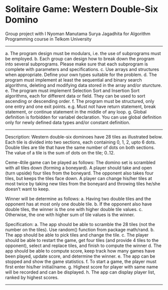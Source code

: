 # Solitaire Game: Western Double-Six Domino
Group project with I Nyoman Manutama Surya Jagadhita for Algorithm Programming course in Telkom University

---------------------------------------------------------------------------------------------------------------

a. The program design must be modulars, i.e. the use of subprograms must be employed.
b. Each group can design how to break down the program into several subprograms. Please make sure that each subprogram is complete with parameters and specifications.
c. Use arrays and structures when appropriate. Define your own types suitable for the problem.
d. The program must implement at least the sequential and binary search algorithms, deleting and modifying data stored in the array and/or sturcture.
e. The program must implement Selection Sort and Insertion Sort algorithms, each for different data or field. They can be used to sort ascending or descending order.
f. The program must be structured, only one entry and one exit points. e.g. Must not have return statement, break statement, or continue statement in the middle of any loop.
g. Global definition is forbidden for variabel declaration. You can use global definition only for newly defined data types and/or constant definition.


---------------------------------------------------------------------------------------------------------------

Description: Western double-six dominoes have 28 tiles as illustrated below. Each tile is divided into two sections, each containing 0, 1, 2, upto 6 dots. Double tiles are tile that have the same number of dots on both sections. The value of a tile is the sum of dots on the tile; 0..12.

Ceme-4tile game can be played as follows: The domino set is scrambled with all tiles down (forming a boneyard). A player should take and open (turn upside) four tiles from the boneyard. The opponent also takes four tiles, but keeps the tiles face down. A player can change his/her tiles at most twice by taking new tiles from the boneyard and throwing tiles he/she doesn’t want to keep. 

Winner will be determine as follows:
a. Having two double tiles and the opponent has at most only one double tile.
b. If the opponent also have double tiles, the winner is the one with higher double tile values.
c. Otherwise, the one with higher sum of tile values is the winner.

Specification:
a. The app should be able to scramble the 28 tiles (not the number on the tiles). Use random() function from package math/rand.
b. The app should be able to pick tiles and change the tile.
c. The player should be able to restart the game, get four tiles (and provide 4 tiles to the opponent), select and replace tiles, and finish to compute the winner
d. The app should be able to compute score, keep track how many games have been played, update score, and determine the winner.
e. The app can be stopped and show the game statistics.
f. To start a game, the player must first enter his/her initial/name.
g. Highest score for player with same name will be recorded and can be displayed.
h. The app can display player list, ranked by highest scores.

---------------------------------------------------------------------------------------------------------------
